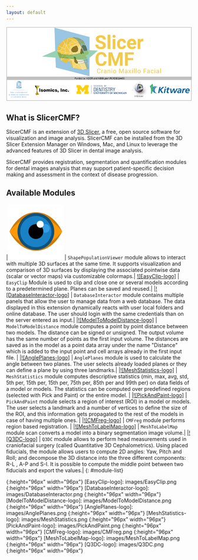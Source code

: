 ```yaml
---
layout: default
---
```


![SlicerCMF](images/SlicerCMFSplashScreen.png "SlicerCMF is a collaboration between UNC-CH, UofM Dentistry, Isomics and Kitware.")

What is SlicerCMF?
------------------

SlicerCMF is an extension of [3D Slicer][slicer], a free, open source software for visualization and image analysis. SlicerCMF can be installed from the 3D Slicer Extension Manager on Windows, Mac, and Linux to leverage the advanced features of 3D Slicer in dental image analysis.

SlicerCMF provides registration, segmentation and quantification modules for dental images analysis that may support patient-specific decision making and assessment in the context of disease progression.

[slicer]: https://slicer.org

Available Modules
-----------------

|[![ShapePopulationViewer-logo]][ShapePopulationViewer] | ``ShapePopulationViewer`` module allows to interact with multiple 3D surfaces at the same time. It supports visualization and comparison of 3D surfaces by displaying the associated pointwise data (scalar or vector maps) via customizable colormaps.|
[![EasyClip-logo]][EasyClip] | ``EasyClip`` Module is used to clip and close one or several models according to a predetermined plane. Planes can be saved and reused.|
|[![DatabaseInteractor-logo]][DatabaseInteractor] | ``DatabaseInteractor`` module contains multiple panels that allow the user to manage data from a web database. The data displayed in this extension dynamically reacts with user local folders and online database. The user should login with the same credentials than on the server entered as input.|
|[![ModelToModelDistance-logo]][ModelToModelDistance] | ``ModelToModelDistance`` module computes a point by point distance between two models. The distance can be signed or unsigned. The output volume has the same number of points as the first input volume. The distances are saved as in the model as a point data array under the name "Distance" which is added to the input point and cell arrays already in the first input file. |
|[![AnglePlanes-logo]][AnglePlanes] | ``AnglePlanes`` module is used to calculate the angle between two planes. The user selects already loaded planes or they can define a plane by using three landmarks.|
|[![MeshStatistics-logo]][MeshStatistics] | ``MeshStatistics`` module computes descriptive statistics (min, max, avg, std, 5th per, 15th per, 15th per, 75th per, 85th per and 99th per) on data fields of a model or models. The statistics can be computed over predefined regions (selected with Pick and Paint) or the entire model. |
|[![PickAndPaint-logo]][PickAndPaint] | ``PickAndPaint`` module selects a region of interest (ROI) in a model or models. The user selects a landmark and a number of vertices to define the size of the ROI, and this information gets propagated to the rest of the models in case of having multiple ones. |
|[![CMFreg-logo]][CMFreg] | ``CMFreg`` module performs region based registration. |
|[![MeshToLabelMap-logo]][MeshToLabelMap] | ``MeshToLabelMap`` module scan converts a model into a binary segmentation image volume.|
|[![Q3DC-logo]][Q3DC] | ``Q3DC`` module allows to perform head measurements used in craniofacial surgery (called Quantitative 3D Cephalometrics). Using placed fiducials, the module allows users to compute 2D angles: Yaw, Pitch and Roll; and decompose the 3D distance into the three different components: R-L , A-P and S-I. It is possible to compute the middle point between two fiducials and export the values.|
{: #module-list}

[ShapePopulationViewer-logo]: images/ShapePopulationViewer.png
{:height="96px" width="96px"}
[EasyClip-logo]: images/EasyClip.png
{:height="96px" width="96px"}
[DatabaseInteractor-logo]: images/DatabaseInteractor.png
{:height="96px" width="96px"}
[ModelToModelDistance-logo]: images/ModelToModelDistance.png
{:height="96px" width="96px"}
[AnglePlanes-logo]: images/AnglePlanes.png
{:height="96px" width="96px"}
[MeshStatistics-logo]: images/MeshStatistics.png
{:height="96px" width="96px"}
[PickAndPaint-logo]: images/PickAndPaint.png
{:height="96px" width="96px"}
[CMFreg-logo]: images/CMFreg.png
{:height="96px" width="96px"}
[MeshToLabelMap-logo]: images/MeshToLabelMap.png
{:height="96px" width="96px"}
[Q3DC-logo]: images/Q3DC.png
{:height="96px" width="96px"}

[ShapePopulationViewer]: https://www.slicer.org/wiki/Documentation/4.10/Extensions/ShapePopulationViewer
[EasyClip]: https://www.slicer.org/wiki/Documentation/4.10/Extensions/EasyClip
[DatabaseInteractor]: https://www.slicer.org/wiki/Documentation/4.10/Extensions/DatabaseInteractor
[ModelToModelDistance]: https://www.slicer.org/wiki/Documentation/4.10/Extensions/ModelToModelDistance
[AnglePlanes]: https://www.slicer.org/wiki/Documentation/4.10/Extensions/AnglePlanes
[MeshStatistics]: https://www.slicer.org/wiki/Documentation/4.10/Extensions/MeshStatistics
[PickAndPaint]: https://www.slicer.org/wiki/Documentation/4.10/Extensions/PickAndPaint
[CMFreg]: https://www.slicer.org/wiki/Documentation/4.10/Extensions/CMFreg
[MeshToLabelMap]: https://www.slicer.org/wiki/Documentation/4.10/Extensions/MeshToLabelMap
[Q3DC]: https://www.slicer.org/wiki/Documentation/4.10/Extensions/Q3DC
